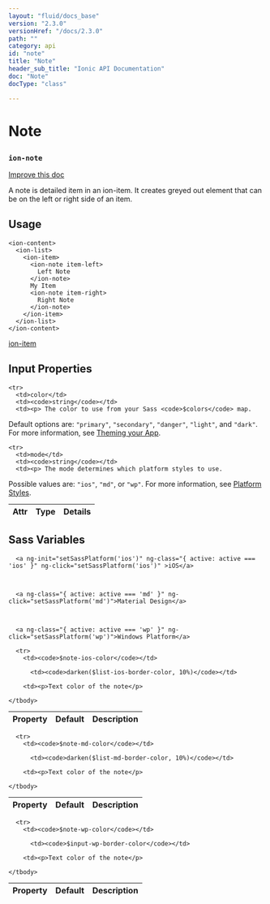 ```yaml
---
layout: "fluid/docs_base"
version: "2.3.0"
versionHref: "/docs/2.3.0"
path: ""
category: api
id: "note"
title: "Note"
header_sub_title: "Ionic API Documentation"
doc: "Note"
docType: "class"

---
```










<h1 class="api-title">
<a class="anchor" name="note" href="#note"></a>

Note
<h3><code>ion-note</code></h3>






</h1>

<a class="improve-v2-docs" href="http://github.com/ionic-team/ionic/edit/master//src/components/note/note.ts#L3">
Improve this doc
</a>






<p>A note is detailed item in an ion-item. It creates greyed out element that can be on the left or right side of an item.</p>




<!-- @usage tag -->

<h2><a class="anchor" name="usage" href="#usage"></a>Usage</h2>

<pre><code class="lang-html">&lt;ion-content&gt;
  &lt;ion-list&gt;
    &lt;ion-item&gt;
      &lt;ion-note item-left&gt;
        Left Note
      &lt;/ion-note&gt;
      My Item
      &lt;ion-note item-right&gt;
        Right Note
      &lt;/ion-note&gt;
    &lt;/ion-item&gt;
  &lt;/ion-list&gt;
&lt;/ion-content&gt;
</code></pre>
<p><a href='/docs/api/components/api/components/item/item'>ion-item</a></p>




<!-- @property tags -->



<!-- instance methods on the class -->
<!-- input methods on the class -->
<h2><a class="anchor" name="input-properties" href="#input-properties"></a>Input Properties</h2>
<table class="table param-table" style="margin:0;">
  <thead>
    <tr>
      <th>Attr</th>
      <th>Type</th>
      <th>Details</th>
    </tr>
  </thead>
  <tbody>
    
    <tr>
      <td>color</td>
      <td><code>string</code></td>
      <td><p> The color to use from your Sass <code>$colors</code> map.
Default options are: <code>&quot;primary&quot;</code>, <code>&quot;secondary&quot;</code>, <code>&quot;danger&quot;</code>, <code>&quot;light&quot;</code>, and <code>&quot;dark&quot;</code>.
For more information, see <a href="/docs/theming/theming-your-app">Theming your App</a>.</p>
</td>
    </tr>
    
    <tr>
      <td>mode</td>
      <td><code>string</code></td>
      <td><p> The mode determines which platform styles to use.
Possible values are: <code>&quot;ios&quot;</code>, <code>&quot;md&quot;</code>, or <code>&quot;wp&quot;</code>.
For more information, see <a href="/docs/theming/platform-specific-styles">Platform Styles</a>.</p>
</td>
    </tr>
    
  </tbody>
</table>


  <h2 id="sass-variable-header"><a class="anchor" name="sass-variables" href="#sass-variables"></a>Sass Variables</h2>
  <div id="sass-variables" ng-controller="SassToggleCtrl">
  <div class="sass-platform-toggle">
    
      
      
      <a ng-init="setSassPlatform('ios')" ng-class="{ active: active === 'ios' }" ng-click="setSassPlatform('ios')" >iOS</a>
      
      
      
      <a ng-class="{ active: active === 'md' }" ng-click="setSassPlatform('md')">Material Design</a>
      
      
      
      <a ng-class="{ active: active === 'wp' }" ng-click="setSassPlatform('wp')">Windows Platform</a>
      
      
    
  </div>


  
  <table ng-show="active === 'ios'" id="sass-ios" class="table param-table" style="margin:0;">
    <thead>
      <tr>
        <th>Property</th>
        <th>Default</th>
        <th>Description</th>
      </tr>
    </thead>
    <tbody>
      
      <tr>
        <td><code>$note-ios-color</code></td>
        
          <td><code>darken($list-ios-border-color, 10%)</code></td>
        
        <td><p>Text color of the note</p>
</td>
      </tr>
      
    </tbody>
  </table>
  
  <table ng-show="active === 'md'" id="sass-md" class="table param-table" style="margin:0;">
    <thead>
      <tr>
        <th>Property</th>
        <th>Default</th>
        <th>Description</th>
      </tr>
    </thead>
    <tbody>
      
      <tr>
        <td><code>$note-md-color</code></td>
        
          <td><code>darken($list-md-border-color, 10%)</code></td>
        
        <td><p>Text color of the note</p>
</td>
      </tr>
      
    </tbody>
  </table>
  
  <table ng-show="active === 'wp'" id="sass-wp" class="table param-table" style="margin:0;">
    <thead>
      <tr>
        <th>Property</th>
        <th>Default</th>
        <th>Description</th>
      </tr>
    </thead>
    <tbody>
      
      <tr>
        <td><code>$note-wp-color</code></td>
        
          <td><code>$input-wp-border-color</code></td>
        
        <td><p>Text color of the note</p>
</td>
      </tr>
      
    </tbody>
  </table>
  
</div>



<!-- related link --><!-- end content block -->


<!-- end body block -->

